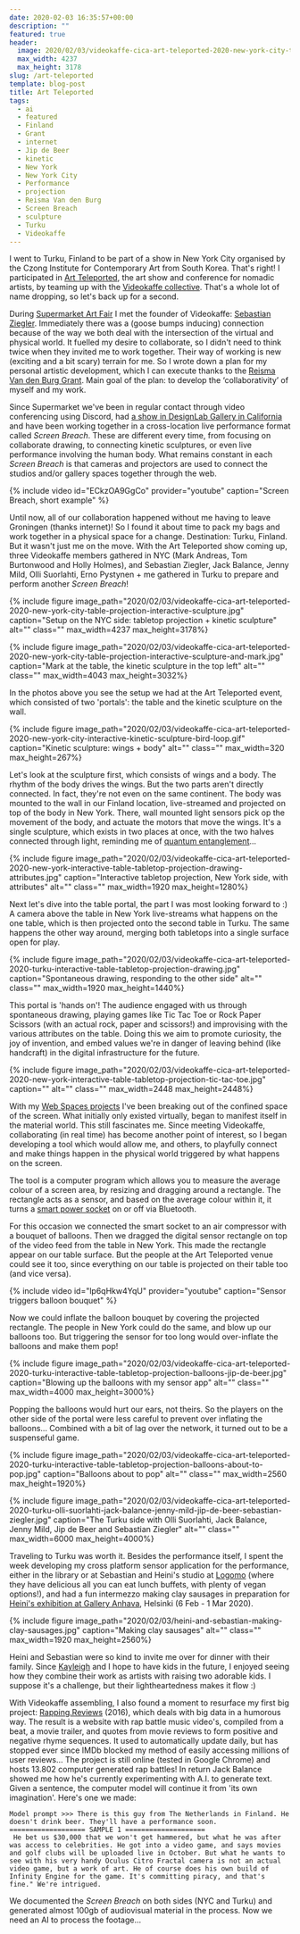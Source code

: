 ```yaml
---
date: 2020-02-03 16:35:57+00:00
description: ""
featured: true
header:
  image: 2020/02/03/videokaffe-cica-art-teleported-2020-new-york-city-table-projection-interactive-sculpture-wings-open.jpg
  max_width: 4237
  max_height: 3178
slug: /art-teleported
template: blog-post
title: Art Teleported
tags:
  - ai
  - featured
  - Finland
  - Grant
  - internet
  - Jip de Beer
  - kinetic
  - New York
  - New York City
  - Performance
  - projection
  - Reisma Van den Burg
  - Screen Breach
  - sculpture
  - Turku
  - Videokaffe
---
```


I went to Turku, Finland to be part of a show in New York City organised by the Czong Institute for Contemporary Art from South Korea. That's right! I participated in [Art Teleported](https://cicamuseum.com/art-teleported-new-york-2020-is-coming/), the art show and conference for nomadic artists, by teaming up with the [Videokaffe collective](http://www.videokaffe.com/). That's a whole lot of name dropping, so let's back up for a second.

During [Supermarket Art Fair](https://madtech.me/2019/05/20/rediscover-stockholm/) I met the founder of Videokaffe: [Sebastian Ziegler](http://www.videokaffe.com/#!members/sebastian-ziegler). Immediately there was a (goose bumps inducing) connection because of the way we both deal with the intersection of the virtual and physical world. It fuelled my desire to collaborate, so I didn't need to think twice when they invited me to work together. Their way of working is new (exciting and a bit scary) terrain for me. So I wrote down a plan for my personal artistic development, which I can execute thanks to the [Reisma Van den Burg Grant](https://madtech.me/2019/07/04/reisma-van-den-burg-grant/). Main goal of the plan: to develop the ‘collaborativity’ of myself and my work.

Since Supermarket we've been in regular contact through video conferencing using Discord, had [a show in DesignLab Gallery in California](https://madtech.me/2019/07/04/vision-machines/) and have been working together in a cross-location live performance format called _Screen Breach_. These are different every time, from focusing on collaborate drawing, to connecting kinetic sculptures, or even live performance involving the human body. What remains constant in each _Screen Breach_ is that cameras and projectors are used to connect the studios and/or gallery spaces together through the web.

{% include video id="ECkzOA9GgCo" provider="youtube" caption="Screen Breach, short example" %}

Until now, all of our collaboration happened without me having to leave Groningen (thanks internet)! So I found it about time to pack my bags and work together in a physical space for a change. Destination: Turku, Finland. But it wasn't just me on the move. With the Art Teleported show coming up, three Videokaffe members gathered in NYC (Mark Andreas, Tom Burtonwood and Holly Holmes), and Sebastian Ziegler, Jack Balance, Jenny Mild, Olli Suorlahti, Erno Pystynen + me gathered in Turku to prepare and perform another _Screen Breach_!

{% include figure image_path="2020/02/03/videokaffe-cica-art-teleported-2020-new-york-city-table-projection-interactive-sculpture.jpg" caption="Setup on the NYC side: tabletop projection + kinetic sculpture" alt="" class="" max_width=4237 max_height=3178%}

{% include figure image_path="2020/02/03/videokaffe-cica-art-teleported-2020-new-york-city-table-projection-interactive-sculpture-and-mark.jpg" caption="Mark at the table, the kinetic sculpture in the top left" alt="" class="" max_width=4043 max_height=3032%}

In the photos above you see the setup we had at the Art Teleported event, which consisted of two 'portals': the table and the kinetic sculpture on the wall.

{% include figure image_path="2020/02/03/videokaffe-cica-art-teleported-2020-new-york-city-interactive-kinetic-sculpture-bird-loop.gif" caption="Kinetic sculpture: wings + body" alt="" class="" max_width=320 max_height=267%}

Let's look at the sculpture first, which consists of wings and a body. The rhythm of the body drives the wings. But the two parts aren't directly connected. In fact, they're not even on the same continent. The body was mounted to the wall in our Finland location, live-streamed and projected on top of the body in New York. There, wall mounted light sensors pick op the movement of the body, and actuate the motors that move the wings. It's a single sculpture, which exists in two places at once, with the two halves connected through light, reminding me of [quantum entanglement](https://www.youtube.com/watch?v=yb38jozeDOs)...

{% include figure image_path="2020/02/03/videokaffe-cica-art-teleported-2020-new-york-interactive-table-tabletop-projection-drawing-attributes.jpg" caption="Interactive tabletop projection, New York side, with attributes" alt="" class="" max_width=1920 max_height=1280%}

Next let's dive into the table portal, the part I was most looking forward to :) A camera above the table in New York live-streams what happens on the one table, which is then projected onto the second table in Turku. The same happens the other way around, merging both tabletops into a single surface open for play.

{% include figure image_path="2020/02/03/videokaffe-cica-art-teleported-2020-turku-interactive-table-tabletop-projection-drawing.jpg" caption="Spontaneous drawing, responding to the other side" alt="" class="" max_width=1920 max_height=1440%}

This portal is 'hands on'! The audience engaged with us through spontaneous drawing, playing games like Tic Tac Toe or Rock Paper Scissors (with an actual rock, paper and scissors!) and improvising with the various attributes on the table. Doing this we aim to promote curiosity, the joy of invention, and embed values we're in danger of leaving behind (like handcraft) in the digital infrastructure for the future.

{% include figure image_path="2020/02/03/videokaffe-cica-art-teleported-2020-new-york-interactive-table-tabletop-projection-tic-tac-toe.jpg" caption="" alt="" class="" max_width=2448 max_height=2448%}

With my [Web Spaces projects](https://madtech.me/tag/web-spaces/) I've been breaking out of the confined space of the screen. What initially only existed virtually, began to manifest itself in the material world. This still fascinates me. Since meeting Videokaffe, collaborating (in real time) has become another point of interest, so I began developing a tool which would allow me, and others, to playfully connect and make things happen in the physical world triggered by what happens on the screen.

The tool is a computer program which allows you to measure the average colour of a screen area, by resizing and dragging around a rectangle. The rectangle acts as a sensor, and based on the average colour within it, it turns a [smart power socket](https://www2.meethue.com/nl-nl/p/hue-smart-stekker/8718699689285) on or off via Bluetooth.

For this occasion we connected the smart socket to an air compressor with a bouquet of balloons. Then we dragged the digital sensor rectangle on top of the video feed from the table in New York. This made the rectangle appear on our table surface. But the people at the Art Teleported venue could see it too, since everything on our table is projected on their table too (and vice versa).

{% include video id="lp6qHkw4YqU" provider="youtube" caption="Sensor triggers balloon bouquet" %}

Now we could inflate the balloon bouquet by covering the projected rectangle. The people in New York could do the same, and blow up our balloons too. But triggering the sensor for too long would over-inflate the balloons and make them pop!

{% include figure image_path="2020/02/03/videokaffe-cica-art-teleported-2020-turku-interactive-table-tabletop-projection-balloons-jip-de-beer.jpg" caption="Blowing up the balloons with my sensor app" alt="" class="" max_width=4000 max_height=3000%}

Popping the balloons would hurt our ears, not theirs. So the players on the other side of the portal were less careful to prevent over inflating the balloons... Combined with a bit of lag over the network, it turned out to be a suspenseful game.

{% include figure image_path="2020/02/03/videokaffe-cica-art-teleported-2020-turku-interactive-table-tabletop-projection-balloons-about-to-pop.jpg" caption="Balloons about to pop" alt="" class="" max_width=2560 max_height=1920%}

{% include figure image_path="2020/02/03/videokaffe-cica-art-teleported-2020-turku-olli-suorlahti-jack-balance-jenny-mild-jip-de-beer-sebastian-ziegler.jpg" caption="The Turku side with Olli Suorlahti, Jack Balance, Jenny Mild, Jip de Beer and Sebastian Ziegler" alt="" class="" max_width=6000 max_height=4000%}

Traveling to Turku was worth it. Besides the performance itself, I spent the week developing my cross platform sensor application for the performance, either in the library or at Sebastian and Heini's studio at [Logomo](http://www.logomo.fi/) (where they have delicious all you can eat lunch buffets, with plenty of vegan options!), and had a fun intermezzo making clay sausages in preparation for [Heini's exhibition at Gallery Anhava](https://anhava.com/exhibitions/heini-aho/), Helsinki (6 Feb - 1 Mar 2020).

{% include figure image_path="2020/02/03/heini-and-sebastian-making-clay-sausages.jpg" caption="Making clay sausages" alt="" class="" max_width=1920 max_height=2560%}

Heini and Sebastian were so kind to invite me over for dinner with their family. Since [Kayleigh](https://kayleighbeard.nl/) and I hope to have kids in the future, I enjoyed seeing how they combine their work as artists with raising two adorable kids. I suppose it's a challenge, but their lightheartedness makes it flow :)

With Videokaffe assembling, I also found a moment to resurface my first big project: [Rapping.Reviews](../rapping-reviews-has-been-released/) (2016), which deals with big data in a humorous way. The result is a website with rap battle music video's, compiled from a beat, a movie trailer, and quotes from movie reviews to form positive and negative rhyme sequences. It used to automatically update daily, but has stopped ever since IMDb blocked my method of easily accessing millions of user reviews... The project is still online (tested in Google Chrome) and hosts 13.802 computer generated rap battles! In return Jack Balance showed me how he's currently experimenting with A.I. to generate text. Given a sentence, the computer model will continue it from 'its own imagination'. Here's one we made:

    Model prompt >>> There is this guy from The Netherlands in Finland. He doesn't drink beer. They'll have a performance soon.
    =================== SAMPLE 1 ====================
     He bet us $30,000 that we won't get hammered, but what he was after was access to celebrities. He got into a video game, and says movies and golf clubs will be uploaded live in October. But what he wants to see with his very handy Oculus Citro Fractal camera is not an actual video game, but a work of art. He of course does his own build of Infinity Engine for the game. It's committing piracy, and that's fine." We're intrigued.

We documented the _Screen Breach_ on both sides (NYC and Turku) and generated almost 100gb of audiovisual material in the process. Now we need an AI to process the footage...

